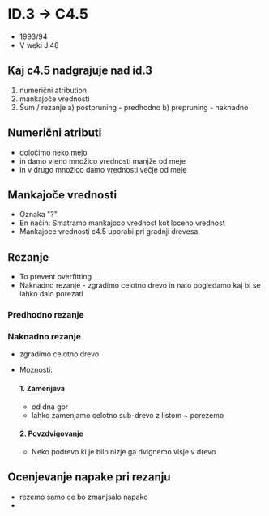 # ID.3 -> C4.5
* 1993/94
* V weki J.48

## Kaj c4.5 nadgrajuje nad id.3
1. numerični atribution
2. mankajoče vrednosti
3. Šum / rezanje
    a) postpruning - predhodno
    b) prepruning  - naknadno

## Numerični atributi
* določimo neko mejo
* in damo v eno množico vrednosti manjže od meje
* in v drugo množico damo vrednosti večje od meje
 
## Mankajoče vrednosti 
* Oznaka "?"
* En način: Smatramo mankajoco vrednost kot loceno vrednost
* Mankajoce vrednosti c4.5 uporabi pri gradnji drevesa

## Rezanje
* To prevent overfitting
* Naknadno rezanje - zgradimo celotno drevo in nato pogledamo kaj bi se lahko dalo porezati

### Predhodno rezanje

### Naknadno rezanje
* zgradimo celotno drevo
* Moznosti:
    #### 1. Zamenjava
     * od dna gor
     * lahko zamenjamo celotno sub-drevo z listom ~ porezemo

    #### 2. Povzdvigovanje
     * Neko podrevo ki je bilo nizje ga dvignemo visje v drevo

## Ocenjevanje napake pri rezanju
* rezemo samo ce bo zmanjsalo napako
* 